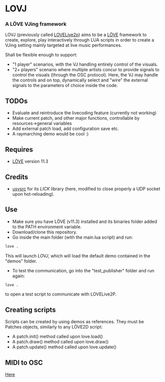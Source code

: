 # LOVJ
### A LÖVE VJing framework 


LOVJ (previously called [LOVELive2p](https://en.wikipedia.org/wiki/Love_Live!)) aims to be a [LÖVE](https://love2d.org/) framework to create, explore, play interactively through LUA scripts in order to create a VJing setting mainly targeted at live music performances.

Shall be flexible enough to support:
- "1 player" scenarios, with the VJ handling entirely control of the visuals.
- "2+ players" scenario where multiple artists concur to provide signals to control the visuals (through the OSC protocol). 
Here, the VJ may handle the controls and on top, dynamically select and "wire" the external signals to the parameters of choice inside the code.


## TODOs
- Evaluate and reintroduce the livecoding feature (currently not working)
- Make current patch, and other major functions, controllable by resources->general variables
- Add external patch load, add configuration save etc.
- A raymarching demo would be cool :)

## Requires
- [LÖVE](https://love2d.org/) version 11.3


## Credits
- [usysrc](https://github.com/usysrc) for its *LICK* library (here, modified to close properly a UDP socket upon hot-reloading).


## Use

- Make sure you have LÖVE (v11.3) installed and its binaries folder added to the PATH environment variable.
- Download/clone this repository.
- Go inside the main folder (with the main.lua script) and run:
```sh
love .
```
This will launch *LOVJ*, which will load the default demo contained in the "demos" folder.

- To test the communication, go into the "test_publisher" folder and run again:
```sh
love .
```
to open a test script to communicate with LOVELive2P.

## Creating scripts
Scripts can be created by using demos as references.
They must be Patches objects, similarly to any LÖVE2D script:
- A patch.init() method called upon love.load()
- A patch.draw() method called upon love.draw()
- A patch.update() method called upon love.update()


## MIDI to OSC
[Here](https://github.com/Merutochan/MIDI2OSC) 